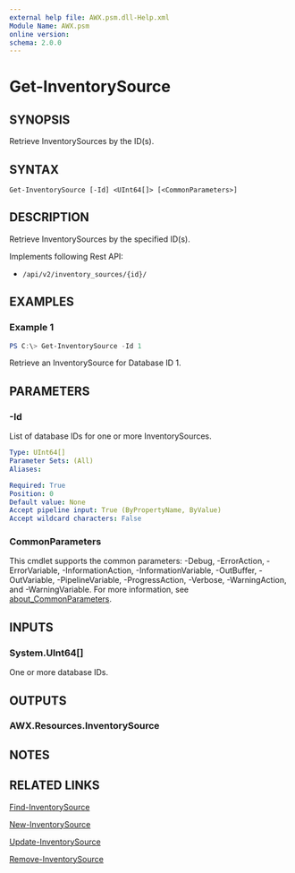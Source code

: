 ```yaml
---
external help file: AWX.psm.dll-Help.xml
Module Name: AWX.psm
online version:
schema: 2.0.0
---
```


# Get-InventorySource

## SYNOPSIS
Retrieve InventorySources by the ID(s).

## SYNTAX

```
Get-InventorySource [-Id] <UInt64[]> [<CommonParameters>]
```

## DESCRIPTION
Retrieve InventorySources by the specified ID(s).

Implements following Rest API:  
- `/api/v2/inventory_sources/{id}/`  

## EXAMPLES

### Example 1
```powershell
PS C:\> Get-InventorySource -Id 1
```

Retrieve an InventorySource for Database ID 1.

## PARAMETERS

### -Id
List of database IDs for one or more InventorySources.

```yaml
Type: UInt64[]
Parameter Sets: (All)
Aliases:

Required: True
Position: 0
Default value: None
Accept pipeline input: True (ByPropertyName, ByValue)
Accept wildcard characters: False
```

### CommonParameters
This cmdlet supports the common parameters: -Debug, -ErrorAction, -ErrorVariable, -InformationAction, -InformationVariable, -OutBuffer, -OutVariable, -PipelineVariable, -ProgressAction, -Verbose, -WarningAction, and -WarningVariable. For more information, see [about_CommonParameters](http://go.microsoft.com/fwlink/?LinkID=113216).

## INPUTS

### System.UInt64[]
One or more database IDs.

## OUTPUTS

### AWX.Resources.InventorySource
## NOTES

## RELATED LINKS

[Find-InventorySource](Find-InventorySource.md)

[New-InventorySource](New-InventorySource.md)

[Update-InventorySource](Update-InventorySource.md)

[Remove-InventorySource](Remove-InventorySource.md)
